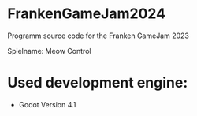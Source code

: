 # FrankenGameJam2024
Programm source code for the Franken GameJam 2023

Spielname: Meow Control

# Used development engine:
- Godot Version 4.1


